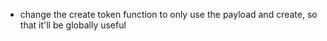 - change the create token function to only use the payload and create, so that it'll be globally useful
